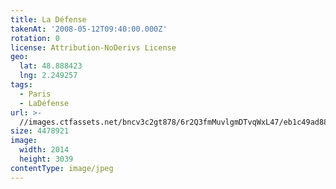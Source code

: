 ```yaml
---
title: La Défense
takenAt: '2008-05-12T09:40:00.000Z'
rotation: 0
license: Attribution-NoDerivs License
geo:
  lat: 48.888423
  lng: 2.249257
tags:
  - Paris
  - LaDéfense
url: >-
  //images.ctfassets.net/bncv3c2gt878/6r2Q3fmMuvlgmDTvqWxL47/eb1c49ad888e29d237b7a69e085e62dd/la-dfense_4343153659_o
size: 4478921
image:
  width: 2014
  height: 3039
contentType: image/jpeg
---
```


